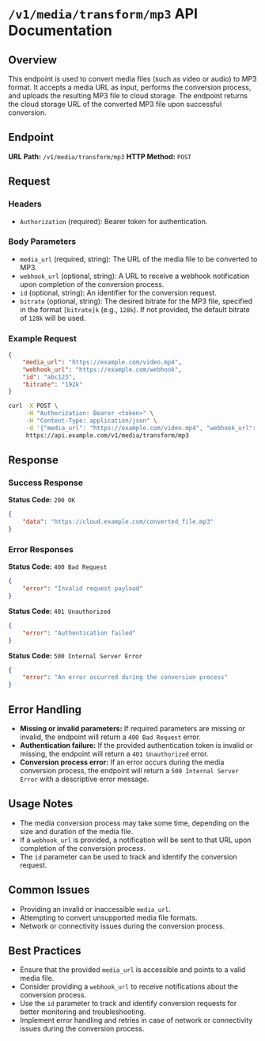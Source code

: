 # `/v1/media/transform/mp3` API Documentation

## Overview
This endpoint is used to convert media files (such as video or audio) to MP3 format. It accepts a media URL as input, performs the conversion process, and uploads the resulting MP3 file to cloud storage. The endpoint returns the cloud storage URL of the converted MP3 file upon successful conversion.

## Endpoint
**URL Path:** `/v1/media/transform/mp3`
**HTTP Method:** `POST`

## Request

### Headers
- `Authorization` (required): Bearer token for authentication.

### Body Parameters
- `media_url` (required, string): The URL of the media file to be converted to MP3.
- `webhook_url` (optional, string): A URL to receive a webhook notification upon completion of the conversion process.
- `id` (optional, string): An identifier for the conversion request.
- `bitrate` (optional, string): The desired bitrate for the MP3 file, specified in the format `[bitrate]k` (e.g., `128k`). If not provided, the default bitrate of `128k` will be used.

### Example Request

```json
{
    "media_url": "https://example.com/video.mp4",
    "webhook_url": "https://example.com/webhook",
    "id": "abc123",
    "bitrate": "192k"
}
```

```bash
curl -X POST \
     -H "Authorization: Bearer <token>" \
     -H "Content-Type: application/json" \
     -d '{"media_url": "https://example.com/video.mp4", "webhook_url": "https://example.com/webhook", "id": "abc123", "bitrate": "192k"}' \
     https://api.example.com/v1/media/transform/mp3
```

## Response

### Success Response
**Status Code:** `200 OK`

```json
{
    "data": "https://cloud.example.com/converted_file.mp3"
}
```

### Error Responses
**Status Code:** `400 Bad Request`

```json
{
    "error": "Invalid request payload"
}
```

**Status Code:** `401 Unauthorized`

```json
{
    "error": "Authentication failed"
}
```

**Status Code:** `500 Internal Server Error`

```json
{
    "error": "An error occurred during the conversion process"
}
```

## Error Handling
- **Missing or invalid parameters:** If required parameters are missing or invalid, the endpoint will return a `400 Bad Request` error.
- **Authentication failure:** If the provided authentication token is invalid or missing, the endpoint will return a `401 Unauthorized` error.
- **Conversion process error:** If an error occurs during the media conversion process, the endpoint will return a `500 Internal Server Error` with a descriptive error message.

## Usage Notes
- The media conversion process may take some time, depending on the size and duration of the media file.
- If a `webhook_url` is provided, a notification will be sent to that URL upon completion of the conversion process.
- The `id` parameter can be used to track and identify the conversion request.

## Common Issues
- Providing an invalid or inaccessible `media_url`.
- Attempting to convert unsupported media file formats.
- Network or connectivity issues during the conversion process.

## Best Practices
- Ensure that the provided `media_url` is accessible and points to a valid media file.
- Consider providing a `webhook_url` to receive notifications about the conversion process.
- Use the `id` parameter to track and identify conversion requests for better monitoring and troubleshooting.
- Implement error handling and retries in case of network or connectivity issues during the conversion process.